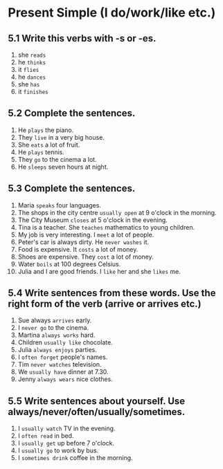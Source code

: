 # Present Simple (I do/work/like etc.)

## 5.1 Write this verbs with -s or -es.
1. she `reads`
2. he `thinks`
3. it `flies`
4. he `dances`
5. she `has`
6. it `finishes`

## 5.2 Complete the sentences.
1. He `plays` the piano.
2. They `live` in a very big house.
3. She `eats` a lot of fruit.
4. He `plays` tennis.
5. They `go` to the cinema a lot.
6. He `sleeps` seven hours at night.

## 5.3 Complete the sentences.
1. Maria `speaks` four languages.
2. The shops in the city centre `usually open` at 9 o'clock in the morning.
3. The City Museum `closes` at 5 o'clock in the evening.
4. Tina is a teacher. She `teaches` mathematics to young children.
5. My job is very interesting. I `meet` a lot of people.
6. Peter's car is always dirty. He `never washes` it.
7. Food is expensive. It `costs` a lot of money.
8. Shoes are expensive. They `cost` a lot of money.
9. Water `boils` at 100 degrees Celsius.
10. Julia and I are good friends. I `like` her and she `likes` me.

## 5.4 Write sentences from these words. Use the right form of the verb (arrive or arrives etc.)
1. Sue always `arrives` early.
2. I `never go` to the cinema.
3. Martina `always works` hard.
4. Children `usually like` chocolate.
5. Julia `always enjoys` parties.
6. I `often forget` people's names.
7. Tim `never watches` television.
8. We `usually have` dinner at 7.30.
9. Jenny `always wears` nice clothes.

## 5.5 Write sentences about yourself. Use always/never/often/usually/sometimes.
1. I `usually watch` TV in the evening.
2. I `often read` in bed.
3. I `usually get` up before 7 o'clock.
4. I `usually go` to work by bus.
5. I `sometimes drink` coffee in the morning.
